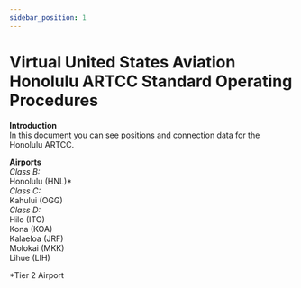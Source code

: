 ```yaml
---
sidebar_position: 1
---
```


# Virtual United States Aviation Honolulu ARTCC Standard Operating Procedures

**Introduction**  
	In this document you can see positions and connection data for the Honolulu ARTCC.

**Airports**  
*Class B:*  
Honolulu (HNL)\*  
*Class C:*  
Kahului (OGG)  
*Class D:*  
Hilo (ITO)  
Kona (KOA)  
Kalaeloa (JRF)  
Molokai (MKK)  
Lihue (LIH)

\*Tier 2 Airport